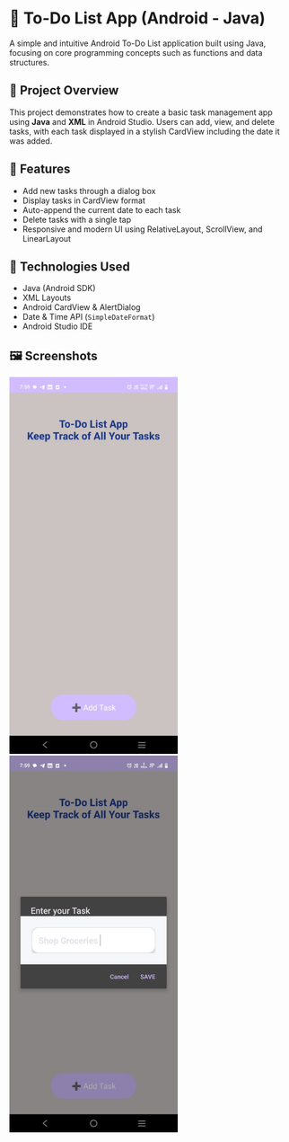 # 📝 To-Do List App (Android - Java)

A simple and intuitive Android To-Do List application built using Java, focusing on core programming concepts such as functions and data structures.

## 📱 Project Overview

This project demonstrates how to create a basic task management app using **Java** and **XML** in Android Studio. Users can add, view, and delete tasks, with each task displayed in a stylish CardView including the date it was added.

## 🚀 Features

- Add new tasks through a dialog box
- Display tasks in CardView format
- Auto-append the current date to each task
- Delete tasks with a single tap
- Responsive and modern UI using RelativeLayout, ScrollView, and LinearLayout

## 🧱 Technologies Used

- Java (Android SDK)
- XML Layouts
- Android CardView & AlertDialog
- Date & Time API (`SimpleDateFormat`)
- Android Studio IDE

## 🖼️ Screenshots

<p float="left">
  <img src="https://github.com/Shipra53/TO_DO_APP/blob/9073ace9a1a0c1a327ecc02abd2d0bb9e7fa036f/WhatsApp%20Image%202025-07-18%20at%2019.58.07_155d3aed.jpg" width="300" />
  <img src="https://github.com/Shipra53/TO_DO_APP/blob/dbeec75514be2524902f9b42842c8a9eca2984e5/WhatsApp%20Image%202025-07-18%20at%2019.58.07_4a5f7a1f.jpg" width="300" />
</p>
